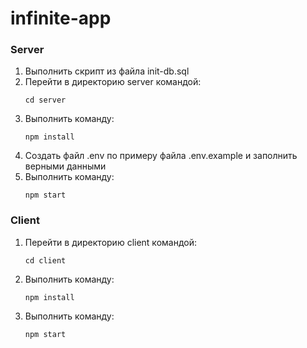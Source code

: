 # infinite-app

### Server
1) Выполнить скрипт из файла init-db.sql
2) Перейти в директорию server командой: 
    ```shell
    cd server
    ```
3) Выполнить команду:
    ```shell
    npm install
    ```
4) Создать файл .env по примеру файла .env.example и заполнить верными данными
5) Выполнить команду:
    ```shell
    npm start
    ```

### Client
1) Перейти в директорию client командой:
    ```shell
    cd client
    ```
2) Выполнить команду:
    ```shell
    npm install
    ```
3) Выполнить команду:
    ```shell
    npm start
    ```